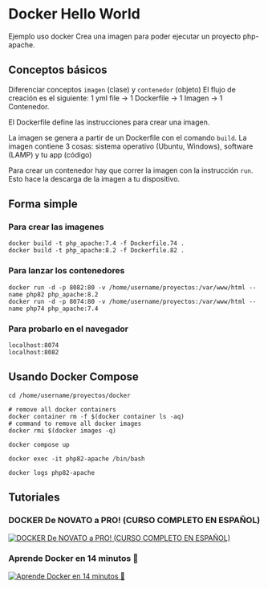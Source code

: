 # Docker Hello World

Ejemplo uso docker
Crea una imagen para poder ejecutar un proyecto php-apache.

## Conceptos básicos

Diferenciar conceptos `imagen` (clase) y `contenedor` (objeto)
El flujo de creación es el siguiente: 1 yml file -> 1 Dockerfile -> 1 Imagen -> 1 Contenedor.

El Dockerfile define las instrucciones para crear una imagen.

La imagen se genera a partir de un Dockerfile con el comando `build`. La imagen contiene 3 cosas: sistema operativo (Ubuntu, Windows), software (LAMP) y tu app (código)

Para crear un contenedor hay que correr la imagen con la instrucción `run`. Esto hace la descarga de la imagen a tu dispositivo.

## Forma simple

### Para crear las imagenes

``` shell
docker build -t php_apache:7.4 -f Dockerfile.74 .
docker build -t php_apache:8.2 -f Dockerfile.82 .
```

### Para lanzar los contenedores

``` shell
docker run -d -p 8082:80 -v /home/username/proyectos:/var/www/html --name php82 php_apache:8.2
docker run -d -p 8074:80 -v /home/username/proyectos:/var/www/html --name php74 php_apache:7.4
```

### Para probarlo en el navegador

``` shell
localhost:8074
localhost:8082
```

## Usando Docker Compose

``` shell
cd /home/username/proyectos/docker

# remove all docker containers  
docker container rm -f $(docker container ls -aq)
# command to remove all docker images  
docker rmi $(docker images -q)

docker compose up

docker exec -it php82-apache /bin/bash

docker logs php82-apache
```

## Tutoriales

### DOCKER De NOVATO a PRO! (CURSO COMPLETO EN ESPAÑOL)

[![DOCKER De NOVATO a PRO! (CURSO COMPLETO EN ESPAÑOL)](https://img.youtube.com/vi/CV_Uf3Dq-EU/0.jpg)](https://www.youtube.com/watch?v=CV_Uf3Dq-EU)

### Aprende Docker en 14 minutos 🐳

[![Aprende Docker en 14 minutos 🐳](https://img.youtube.com/vi/6idFknRIOp4/0.jpg)](https://www.youtube.com/watch?v=6idFknRIOp4)
